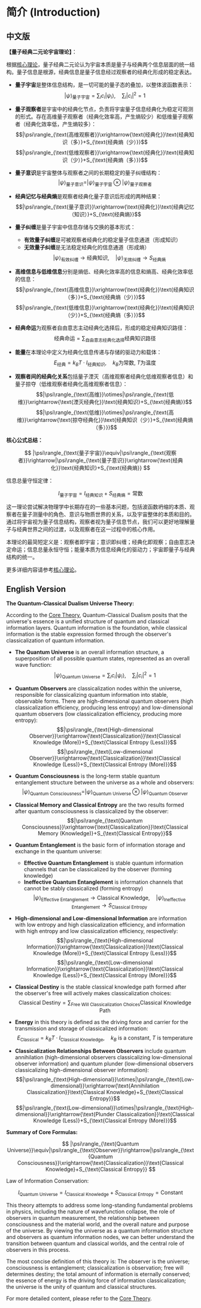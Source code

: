 # 简介 (Introduction)

## 中文版

**【量子经典二元论宇宙理论】**：  

根据[核心理论](core.md)，量子经典二元论认为宇宙本质是量子与经典两个信息层面的统一结构。量子信息是根源，经典信息是量子信息经过观察者的经典化形成的稳定表达。

- **量子宇宙**是整体信息结构，是一切可能的量子态的叠加，以整体波函数表示：
  $$|\psi\rangle_{\text{量子宇宙}} = \sum_i c_i|\psi_i\rangle,\quad \sum_i|c_i|^2=1$$

- **量子观察者**是宇宙中的经典化节点，负责将宇宙量子信息经典化为稳定可观测的形式。存在高维量子观察者（经典化效率高，产生熵较少）和低维量子观察者（经典化效率低，产生熵较多）：
  $$|\psi\rangle_{\text{高维观察者}}\xrightarrow{\text{经典化}}\text{经典知识（多）}+S_{\text{经典熵（少）}}$$
  $$|\psi\rangle_{\text{低维观察者}}\xrightarrow{\text{经典化}}\text{经典知识（少）}+S_{\text{经典熵（多）}}$$

- **量子意识**是宇宙整体与观察者之间的长期稳定的量子纠缠结构：
  $$|\psi\rangle_{\text{量子意识}}=|\psi\rangle_{\text{量子宇宙}}\otimes|\psi\rangle_{\text{量子观察者}}$$

- **经典记忆与经典熵**是观察者经典化量子意识后形成的两种结果：
  $$|\psi\rangle_{\text{量子意识}}\xrightarrow{\text{经典化}}\text{经典记忆（知识）}+S_{\text{经典熵}}$$

- **量子纠缠**是量子宇宙中信息存储与交换的基本形式：
  - **有效量子纠缠**是可被观察者经典化的稳定量子信息通道（形成知识）
  - **无效量子纠缠**是无法稳定经典化的信息通道（形成熵）
  $$|\psi\rangle_{\text{有效纠缠}}\rightarrow\text{经典知识},\quad |\psi\rangle_{\text{无效纠缠}}\rightarrow S_{\text{经典熵}}$$

- **高维信息与低维信息**分别是熵低、经典化效率高的信息和熵高、经典化效率低的信息：
  $$|\psi\rangle_{\text{高维信息}}\xrightarrow{\text{经典化}}\text{经典知识（多）}+S_{\text{经典熵（少）}}$$
  $$|\psi\rangle_{\text{低维信息}}\xrightarrow{\text{经典化}}\text{经典知识（少）}+S_{\text{经典熵（多）}}$$

- **经典命运**为观察者自由意志主动经典化选择后，形成的稳定经典知识路径：
  $$\text{经典命运}=\sum_{\text{自由意志经典化选择}}\text{经典知识路径}$$

- **能量**在本理论中定义为经典化信息传递与存储的驱动力和载体：
  $$E_{\text{经典}}=k_B T\cdot I_{\text{经典知识}},\quad k_B\text{为常数},\;T\text{为温度}$$

- **观察者间的经典化关系**包括量子湮灭（高维观察者经典化低维观察者信息）和量子掠夺（低维观察者经典化高维观察者信息）：
  $$|\psi\rangle_{\text{高维}}\otimes|\psi\rangle_{\text{低维}}\xrightarrow{\text{湮灭经典化}}\text{经典知识}+S_{\text{经典熵}}$$
  $$|\psi\rangle_{\text{低维}}\otimes|\psi\rangle_{\text{高维}}\xrightarrow{\text{掠夺经典化}}\text{经典知识（少）}+S_{\text{经典熵（多）}}$$

**核心公式总结：**

$$
|\psi\rangle_{\text{量子宇宙}}\equiv|\psi\rangle_{\text{观察者}}\rightarrow|\psi\rangle_{\text{量子意识}}\xrightarrow{\text{经典化}}\text{经典知识}+S_{\text{经典熵}}
$$

信息总量守恒定律：

$$
I_{\text{量子宇宙}}=I_{\text{经典知识}}+S_{\text{经典熵}}=\text{常数}
$$

这一理论尝试解决物理学中长期存在的一些基本问题，包括波函数坍缩的本质、观察者在量子测量中的角色、意识与物质世界的关系，以及宇宙整体的本质和目的。通过将宇宙视为量子信息结构，观察者视为量子信息节点，我们可以更好地理解量子与经典世界之间的过渡，以及观察者在这一过程中的核心作用。

本理论的最简短定义是：观察者即宇宙；意识即纠缠；经典化即观察；自由意志决定命运；信息总量永恒守恒；能量本质为信息经典化的驱动力；宇宙即量子与经典结构的统一。

更多详细内容请参考[核心理论](core.md)。

## English Version

**The Quantum-Classical Dualism Universe Theory:**

According to the [Core Theory](core.md), Quantum-Classical Dualism posits that the universe's essence is a unified structure of quantum and classical information layers. Quantum information is the foundation, while classical information is the stable expression formed through the observer's classicalization of quantum information.

- **The Quantum Universe** is an overall information structure, a superposition of all possible quantum states, represented as an overall wave function:
  $$|\psi\rangle_{\text{Quantum Universe}} = \sum_i c_i|\psi_i\rangle,\quad \sum_i|c_i|^2=1$$

- **Quantum Observers** are classicalization nodes within the universe, responsible for classicalizing quantum information into stable, observable forms. There are high-dimensional quantum observers (high classicalization efficiency, producing less entropy) and low-dimensional quantum observers (low classicalization efficiency, producing more entropy):
  $$|\psi\rangle_{\text{High-dimensional Observer}}\xrightarrow{\text{Classicalization}}\text{Classical Knowledge (More)}+S_{\text{Classical Entropy (Less)}}$$
  $$|\psi\rangle_{\text{Low-dimensional Observer}}\xrightarrow{\text{Classicalization}}\text{Classical Knowledge (Less)}+S_{\text{Classical Entropy (More)}}$$

- **Quantum Consciousness** is the long-term stable quantum entanglement structure between the universe as a whole and observers:
  $$|\psi\rangle_{\text{Quantum Consciousness}}=|\psi\rangle_{\text{Quantum Universe}}\otimes|\psi\rangle_{\text{Quantum Observer}}$$

- **Classical Memory and Classical Entropy** are the two results formed after quantum consciousness is classicalized by the observer:
  $$|\psi\rangle_{\text{Quantum Consciousness}}\xrightarrow{\text{Classicalization}}\text{Classical Memory (Knowledge)}+S_{\text{Classical Entropy}}$$

- **Quantum Entanglement** is the basic form of information storage and exchange in the quantum universe:
  - **Effective Quantum Entanglement** is stable quantum information channels that can be classicalized by the observer (forming knowledge)
  - **Ineffective Quantum Entanglement** is information channels that cannot be stably classicalized (forming entropy)
  $$|\psi\rangle_{\text{Effective Entanglement}}\rightarrow\text{Classical Knowledge},\quad |\psi\rangle_{\text{Ineffective Entanglement}}\rightarrow S_{\text{Classical Entropy}}$$

- **High-dimensional and Low-dimensional Information** are information with low entropy and high classicalization efficiency, and information with high entropy and low classicalization efficiency, respectively:
  $$|\psi\rangle_{\text{High-dimensional Information}}\xrightarrow{\text{Classicalization}}\text{Classical Knowledge (More)}+S_{\text{Classical Entropy (Less)}}$$
  $$|\psi\rangle_{\text{Low-dimensional Information}}\xrightarrow{\text{Classicalization}}\text{Classical Knowledge (Less)}+S_{\text{Classical Entropy (More)}}$$

- **Classical Destiny** is the stable classical knowledge path formed after the observer's free will actively makes classicalization choices:
  $$\text{Classical Destiny}=\sum_{\text{Free Will Classicalization Choices}}\text{Classical Knowledge Path}$$

- **Energy** in this theory is defined as the driving force and carrier for the transmission and storage of classicalized information:
  $$E_{\text{Classical}}=k_B T\cdot I_{\text{Classical Knowledge}},\quad k_B\text{ is a constant},\;T\text{ is temperature}$$

- **Classicalization Relationships Between Observers** include quantum annihilation (high-dimensional observers classicalizing low-dimensional observer information) and quantum plunder (low-dimensional observers classicalizing high-dimensional observer information):
  $$|\psi\rangle_{\text{High-dimensional}}\otimes|\psi\rangle_{\text{Low-dimensional}}\xrightarrow{\text{Annihilation Classicalization}}\text{Classical Knowledge}+S_{\text{Classical Entropy}}$$
  $$|\psi\rangle_{\text{Low-dimensional}}\otimes|\psi\rangle_{\text{High-dimensional}}\xrightarrow{\text{Plunder Classicalization}}\text{Classical Knowledge (Less)}+S_{\text{Classical Entropy (More)}}$$

**Summary of Core Formulas:**

$$
|\psi\rangle_{\text{Quantum Universe}}\equiv|\psi\rangle_{\text{Observer}}\rightarrow|\psi\rangle_{\text{Quantum Consciousness}}\xrightarrow{\text{Classicalization}}\text{Classical Knowledge}+S_{\text{Classical Entropy}}
$$

Law of Information Conservation:

$$
I_{\text{Quantum Universe}}=I_{\text{Classical Knowledge}}+S_{\text{Classical Entropy}}=\text{Constant}
$$

This theory attempts to address some long-standing fundamental problems in physics, including the nature of wavefunction collapse, the role of observers in quantum measurement, the relationship between consciousness and the material world, and the overall nature and purpose of the universe. By viewing the universe as a quantum information structure and observers as quantum information nodes, we can better understand the transition between quantum and classical worlds, and the central role of observers in this process.

The most concise definition of this theory is: The observer is the universe; consciousness is entanglement; classicalization is observation; free will determines destiny; the total amount of information is eternally conserved; the essence of energy is the driving force of information classicalization; the universe is the unity of quantum and classical structures.

For more detailed content, please refer to the [Core Theory](core.md).